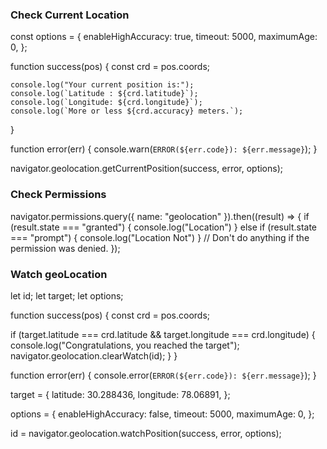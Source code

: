 ### Check Current Location

  const options = {
    enableHighAccuracy: true,
    timeout: 5000,
    maximumAge: 0,
  };
  
  function success(pos) {
    const crd = pos.coords;
  
    console.log("Your current position is:");
    console.log(`Latitude : ${crd.latitude}`);
    console.log(`Longitude: ${crd.longitude}`);
    console.log(`More or less ${crd.accuracy} meters.`);
  }
  
  function error(err) {
    console.warn(`ERROR(${err.code}): ${err.message}`);
  }
  
  navigator.geolocation.getCurrentPosition(success, error, options);

### Check Permissions

  navigator.permissions.query({ name: "geolocation" }).then((result) => {
    if (result.state === "granted") {
      console.log("Location")
    } else if (result.state === "prompt") {
      console.log("Location Not")
    }
    // Don't do anything if the permission was denied.
  });

  ### Watch geoLocation
  
let id;
let target;
let options;

function success(pos) {
  const crd = pos.coords;

  if (target.latitude === crd.latitude && target.longitude === crd.longitude) {
    console.log("Congratulations, you reached the target");
    navigator.geolocation.clearWatch(id);
  }
}

function error(err) {
  console.error(`ERROR(${err.code}): ${err.message}`);
}

target = {
  latitude: 30.288436,
  longitude: 78.06891,
};

options = {
  enableHighAccuracy: false,
  timeout: 5000,
  maximumAge: 0,
};

id = navigator.geolocation.watchPosition(success, error, options);
